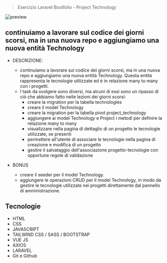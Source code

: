 > Esercizio Laravel Boolfolio - Project Technology

![preview](./.github/preview.png)

## continuiamo a lavorare sul codice dei giorni scorsi, ma in una nuova repo e aggiungiamo una nuova entità Technology

- DESCRIZIONE:
  - continuiamo a lavorare sul codice dei giorni scorsi, ma in una nuova repo e aggiungiamo una nuova entità Technology. Questa entità rappresenta le tecnologie utilizzate ed è in relazione many to many con i progetti.
  - I task da svolgere sono diversi, ma alcuni di essi sono un ripasso di ciò che abbiamo fatto nelle lezioni dei giorni scorsi:
    - creare la migration per la tabella technologies
    - creare il model Technology
    - creare la migration per la tabella pivot project_technology
    - aggiungere ai model Technology e Project i metodi per definire la relazione many to many
    - visualizzare nella pagina di dettaglio di un progetto le tecnologie utilizzate, se presenti
    - permettere all'utente di associare le tecnologie nella pagina di creazione e modifica di un progetto
    - gestire il salvataggio dell'associazione progetto-tecnologie con opportune regole di validazione

- BONUS
  - creare il seeder per il model Technology.
  - aggiungere le operazioni CRUD per il model Technology, in modo da gestire le tecnologie utilizzate nei progetti direttamente dal pannello di amministrazione.

## Tecnologie

- HTML
- CSS
- JAVASCRIPT
- TAILWIND CSS / SASS / BOOTSTRAP 
- VUE JS
- AXIOS
- LARAVEL
- Git e Github